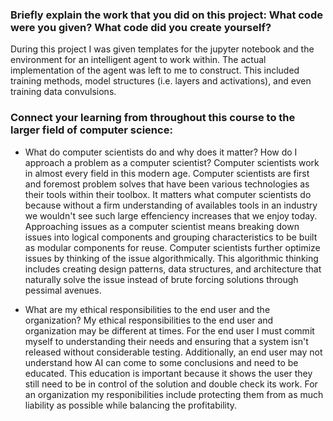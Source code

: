 ### Briefly explain the work that you did on this project: What code were you given? What code did you create yourself?
During this project I was given templates for the jupyter notebook and the environment for an intelligent agent to work within. The actual implementation of the agent was left to me to construct. This included training methods, model structures (i.e. layers and activations), and even training data convulsions.

### Connect your learning from throughout this course to the larger field of computer science:
* What do computer scientists do and why does it matter? How do I approach a problem as a computer scientist?
Computer scientists work in almost every field in this modern age. Computer scientists are first and foremost problem solves that have been various technologies as their tools within their toolbox. It matters what computer scientists do because without a firm understanding of availables tools in an industry we wouldn't see such large effenciency increases that we enjoy today. Approaching issues as a computer scientist means breaking down issues into logical components and grouping characteristics to be built as modular components for reuse. Computer scientists further optimize issues by thinking of the issue algorithmically. This algorithmic thinking includes creating design patterns, data structures, and architecture that naturally solve the issue instead of brute forcing solutions through pessimal avenues.

* What are my ethical responsibilities to the end user and the organization?
My ethical responsibilities to the end user and organization may be different at times. For the end user I must commit myself to understanding their needs and ensuring that a system isn't released without considerable testing. Additionally, an end user may not understand how AI can come to some conclusions and need to be educated. This education is important because it shows the user they still need to be in control of the solution and double check its work. For an organization my responibilities include protecting them from as much liability as possible while balancing the profitability.
